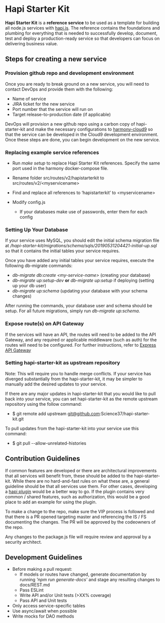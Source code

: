 # Hapi Starter Kit

**Hapi Starter Kit** is a **reference service** to be used as a template for 
building all node.js services with [hapi.js](https://hapijs.com/). The reference contains 
the foundations and plumbing for everything that is needed to successfully develop, document, test and 
deploy a production-ready service so that developers can focus on delivering business value.

## Steps for creating a new service

### Provision github repo and development environment
Once you are ready to break ground on a new service, you will need to contact 
DevOps and provide them with the following:

- Name of service
- JIRA ticket for the new service
- Port number that the service will run on
- Target release-to-production date (if applicable)

DevOps will provision a new github repo using a carbon copy of hapi-starter-kit and 
make the necessary configurations to [harmony-cloud9](https://github.com/Science37/harmony-cloud9)
so that the service can be developed in the Cloud9 development environment. Once these steps are done, you 
can begin development on the new service.

### Replacing example service references

* Run _make setup_ to replace Hapi Starter Kit references. Specify the same port used 
in the harmony docker-compose file.
* Rename folder src/routes/v2/hapistarterkit to src/routes/v2/\<myservicename\>
* Find and replace all references to ‘hapistarterkit’ to \<myservicename\>

* Modify config.js
    * If your databases make use of passwords, enter them for each config

### Setting Up Your Database

If your service uses MySQL, you should edit the initial schema migration file at
_\/hapi-starter-kit\/migrations\/schema\/sqls\/20190531204421-initial-up.sql_ so that it contains the initial tables your service requires.

Once you have added any initial tables your service requires, execute the following db-migrate commands:

* _db-migrate db:create \<my-service-name\>_ (creating your database)
* _db-migrate up:setup-dev_ **or** _db-migrate up:setup_ if deploying (setting up your db user)
* _db-migrate up:schema_ (updating your database with your schema changes)

After running the commands, your database user and schema should be setup. For all future migrations, simply run _db-migrate up:schema_.

### Expose route(s) on API Gateway
If the services will have an API, the routes will need to be added to the API Gateway, and
any required or applicable middleware (such as auth) for the routes will need to be configured. 
For further instructions, refer to [Express API Gateway](https://github.com/Science37/nora-api-gateway)

### Setting hapi-starter-kit as upstream repository
Note: This will require you to handle merge conflicts. If your service has diverged substantially from the hapi-starter-kit, 
it may be simpler to manually add the desired updates to your service.

If there are any major updates in hapi-starter-kit that you would like to pull back into your service, you can set hapi-starter-kit as
the remote upstream repository using the follow command:
* $ git remote add upstream git@github.com:Science37/hapi-starter-kit.git

To pull updates from the hapi-starter-kit into your service use this command:
* $ git pull --allow-unrelated-histories

## Contribution Guidelines

If common features are developed or there are architectural improvements that all services will benefit from,
these should be added to the hapi-starter-kit. While there are no hard-and-fast rules on what these are,
a general guideline should be that all services use them. For other cases, developing a 
[hapi plugin](https://hapijs.com/tutorials/plugins) would be a better way to go. If the plugin contains 
very common / shared features, such as authorization, this would be a good place to add an example for 
using the plugin.

To make a change to the repo, make sure the VIP process is followed and that there is a PR opened targeting master 
and referencing the IS / FS documenting the changes. The PR will be approved by the codeowners of the repo.

Any changes to the package.js file will require review and approval by a security architect.


## Development Guidelines

* Before making a pull request:
  * If models or routes have changed, generate documentation by running _'npm run generate-docs'_
  and stage any resulting changes to docs/REST.md
  * Pass ESLint
  * Write API and/or Unit tests (>XX% coverage)
  * Pass API and Unit tests
* Only access service-specific tables
* Use async/await when possible
* Write mocks for DAO methods

